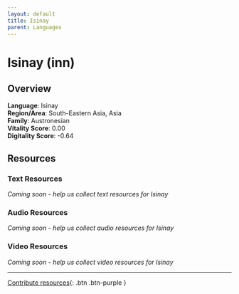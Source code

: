 ```yaml
---
layout: default
title: Isinay
parent: Languages
---
```


# Isinay (inn)

## Overview

**Language**: Isinay  
**Region/Area**: South-Eastern Asia, Asia  
**Family**: Austronesian  
**Vitality Score**: 0.00  
**Digitality Score**: -0.64  

## Resources

### Text Resources
*Coming soon - help us collect text resources for Isinay*

### Audio Resources
*Coming soon - help us collect audio resources for Isinay*

### Video Resources
*Coming soon - help us collect video resources for Isinay*

---

[Contribute resources](https://fairtrain.github.io/){: .btn .btn-purple }
